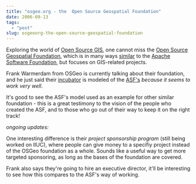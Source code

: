 ```yaml
---
title: "osgeo.org - the  Open Source Geospatial Foundation"
date: 2006-09-13
tags: 
  - "post"
slug: osgeoorg-the-open-source-geospatial-foundation
---
```


Exploring the world of [Open Source GIS](http://www.foss4g2006.org/), one cannot miss the [Open Source Geospatial Foundation](https://www.osgeo.org/), which is in many ways [similar](https://www.osgeo.org/content/faq/foundation_faq.html) to the [Apache Software Foundation](http://apache.org/), but focuses on GIS-related projects.

Frank Warmerdam from OSGeo is currently talking about their foundation, and he just said their [incubator](https://incubator.osgeo.org/) is modeled of the [ASF's](http://incubator.apache.org/) _because it seems to work very well_.

It's good to see the ASF's model used as an example for other similar foundation - this is a great testimony to the vision of the people who created the ASF, and to those who go out of their way to keep it on the right track!

_ongoing updates:_

One interesting difference is their _project sponsorship program_ (still being worked on IIUC), where people can give money to a specifiy project instead of the OSGeo foundation as a whole. Sounds like a useful way to get more targeted sponsoring, as long as the bases of the foundation are covered.

Frank also says they're going to hire an executive director, it'll be interesting to see how this compares to the ASF's way of working.
